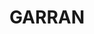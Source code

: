 ---
lastmod: '2025-04-06T06:05:20+00:00'
latitude: -35.335821
layout: suburb
longitude: 149.093455
postcode: '2605'
state: ACT
title: GARRAN
url: /act/garran/
---